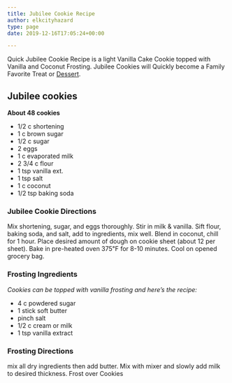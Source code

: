 ```yaml
---
title: Jubilee Cookie Recipe
author: elkcityhazard
type: page
date: 2019-12-16T17:05:24+00:00

---
```

Quick Jubilee Cookie Recipe is a light Vanilla Cake Cookie topped with Vanilla and Coconut Frosting. Jubilee Cookies will Quickly become a Family Favorite Treat or <a href="/wordpress/dessert-recipes/" rel="noopener noreferrer" target="_blank">Dessert</a>.

## Jubilee cookies

**About 48 cookies**

  * 1/2 c shortening
  * 1 c brown sugar
  * 1/2 c sugar
  * 2 eggs
  * 1 c evaporated milk
  * 2 3/4 c flour
  * 1 tsp vanilla ext.
  * 1 tsp salt
  * 1 c coconut
  * 1/2 tsp baking soda

### Jubilee Cookie Directions

Mix shortening, sugar, and eggs thoroughly. Stir in milk & vanilla. Sift flour, baking soda, and salt, add to ingredients, mix well. Blend in coconut, chill for 1 hour. Place desired amount of dough on cookie sheet (about 12 per sheet). Bake in pre-heated oven 375&#8457; for 8-10 minutes. Cool on opened grocery bag.

### Frosting Ingredients

_Cookies can be topped with vanilla frosting and here&#8217;s the recipe:_

  * 4 c powdered sugar
  * 1 stick soft butter
  * pinch salt
  * 1/2 c cream or milk
  * 1 tsp vanilla extract

### Frosting Directions

mix all dry ingredients then add butter. Mix with mixer and slowly add milk to desired thickness. Frost over Cookies
